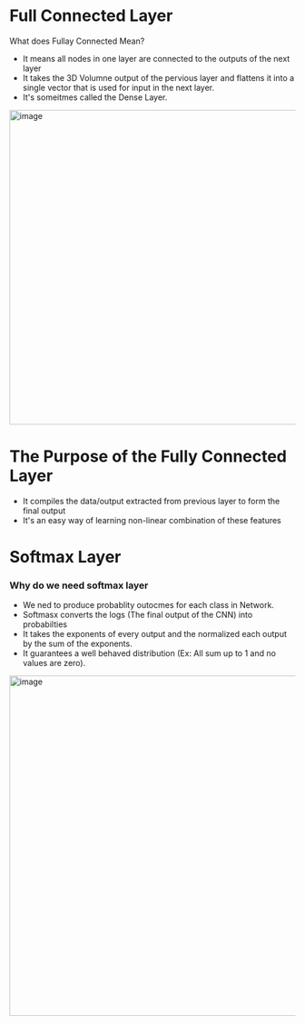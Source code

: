 # Full Connected Layer
What does Fullay Connected Mean?
* It means all nodes in one layer are connected to the outputs of the next layer
* It takes the 3D Volumne output of the pervious layer and flattens it into a single vector that is used for input in the next layer.
* It's someitmes called the Dense Layer.

<img width="554" alt="image" src="https://github.com/tan200224/Blog/assets/68765056/ce98781d-9c38-4804-9b8a-d34e40e45419">


# The Purpose of the Fully Connected Layer
* It compiles the data/output extracted from previous layer to form the final output
* It's an easy way of learning non-linear combination of these features


# Softmax Layer
### Why do we need softmax layer
* We ned to produce probablity outocmes for each class in Network.
* Softmasx converts the logs (The final output of the CNN) into probabilties
* It takes the exponents of every output and the normalized each output by the sum of the exponents.
* It guarantees a well behaved distribution (Ex: All sum up to 1 and no values are zero).

<img width="599" alt="image" src="https://github.com/tan200224/Blog/assets/68765056/3b55b391-2e89-487d-850e-8bba3410764f">
